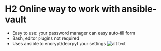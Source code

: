 # H2 Online way to work with ansible-vault
* Easy to use: your password manager can easy auto-fill form
* Bash, editor plugins not required 
* Uses ansible to encrypt/decrpyt your settings
![alt text](https://raw.githubusercontent.com/xxbbxb/ansible-vault-online/master/vault-screenshot.png)
